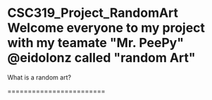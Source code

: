 CSC319_Project_RandomArt
 Welcome everyone to my project with my teamate "Mr. PeePy" @eidolonz 
 called "random Art"
========================
 What is a random art? 

========================
 
 
